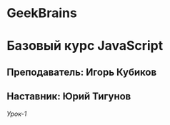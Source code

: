 # GeekBrains
# Базовый курс JavaScript

## Преподаватель: Игорь Кубиков

## Наставник: Юрий Тигунов

*Урок-1*
